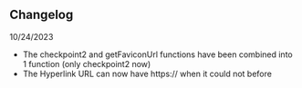 ## Changelog

10/24/2023
- The checkpoint2 and getFaviconUrl functions have been combined into 1 function (only checkpoint2 now)
- The Hyperlink URL can now have https:// when it could not before
